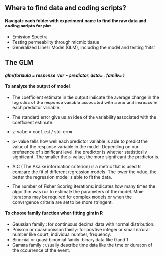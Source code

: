 ## Where to find data and coding scripts?
#### Navigate each folder with experiment name to find the raw data and coding scripts for plot

  - Emission Spectra
  - Testing permeability through micmic tissue 
  - Generalized Linear Model (GLM), including the model and testing 'hits' 

## The GLM
#### *glm(formula = response_var ~ predictor, data= , family= )*
#### To analyze the output of model:
  - The coefficient estimate in the output indicate the average change in the log odds of the response variable associated with a one unit increase in each predictor variable. 

  - The standard error give us an idea of the variability associated with the coefficient estimate. 

  - z-value = coef. est / std. error

  - p- value tells how well each predictor variable is able to predict the value of the response variable in the model. 
Depending on our preference of significant level, the predictor is whether statistically significant. The smaller the              p-value, the more significant the predictor is.

  - AIC ( The Akaike information criterion) is a metric that is used to compare the fit of different regression models. The lower the value, the better the regression model is able to fit the data. 
  
  - The number of Fisher Scoring iterations: indicates how many times the algorithm was run to estimate the parameters of the model. More iterations may be required for complex models or when the convergence criteria are set to be more stringent.

#### To choose family function when fitting glm in R

  - Gaussian family : for continuous decimal data with normal distribution.
  - Poisson or quasi-poisson family: for positive integer or small natural number like count, individual number, frequency.
  - Binomial or quasi-binomial family: binary data like 0 and 1
  - Gamma family : usually describe time data like the time or duration of the occurrence of the event.
